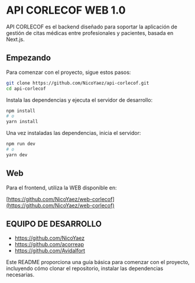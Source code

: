# API CORLECOF WEB 1.0

API CORLECOF es el backend diseñado para soportar la aplicación de gestión de citas médicas entre profesionales y pacientes, basada en Next.js.

## Empezando

Para comenzar con el proyecto, sigue estos pasos:

```bash
git clone https://github.com/NicoYaez/api-corlecof.git
cd api-corlecof
```

Instala las dependencias y ejecuta el servidor de desarrollo:

```bash
npm install
# o
yarn install
```

Una vez instaladas las dependencias, inicia el servidor:

```bash
npm run dev
# o
yarn dev
```

## Web

Para el frontend, utiliza la WEB disponible en:

[https://github.com/NicoYaez/web-corlecof](https://github.com/NicoYaez/web-corlecof)

## EQUIPO DE DESARROLLO

- https://github.com/NicoYaez
- https://github.com/acorreap
- https://github.com/Avidalfort

Este README proporciona una guía básica para comenzar con el proyecto, incluyendo cómo clonar el repositorio, instalar las dependencias necesarias.
